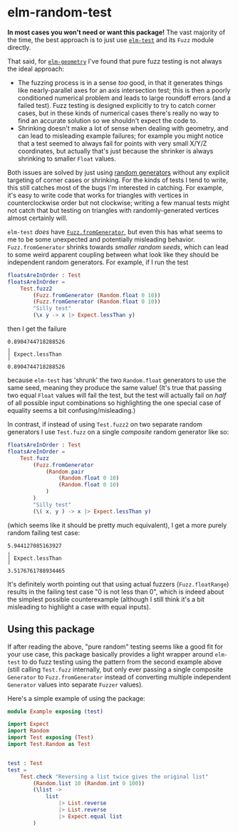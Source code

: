 # elm-random-test

**In most cases you won't need or want this package!** The vast majority of the time, the best
approach is to just use [`elm-test`](https://package.elm-lang.org/packages/elm-explorations/test/latest/)
and its `Fuzz` module directly.

That said, for [`elm-geometry`](https://package.elm-lang.org/packages/ianmackenzie/elm-geometry/latest/)
I've found that pure fuzz testing is not always the ideal approach:

- The fuzzing process is in a sense _too_ good, in that it generates things like nearly-parallel
  axes for an axis intersection test; this is then a poorly conditioned numerical problem and
  leads to large roundoff errors (and a failed test). Fuzz testing is designed explicitly to try to
  catch corner cases, but in these kinds of numerical cases there's really no way to find an
  accurate solution so we shouldn't expect the code to.
- Shrinking doesn't make a lot of sense when dealing with geometry, and can lead to misleading
  example failures; for example you might notice that a test seemed to always fail for points with
  very small X/Y/Z coordinates, but actually that's just because the shrinker is always shrinking to
  smaller `Float` values.

Both issues are solved by just using [random generators](https://package.elm-lang.org/packages/elm/random/latest/)
without any explicit targeting of corner cases or shrinking. For the kinds of tests I tend to write,
this still catches most of the bugs I'm interested in catching. For example, it's easy to write code
that works for triangles with vertices in counterclockwise order but not clockwise; writing a few
manual tests might not catch that but testing on triangles with randomly-generated vertices almost
certainly will.

`elm-test` _does_ have [`Fuzz.fromGenerator`](https://package.elm-lang.org/packages/elm-explorations/test/latest/Fuzz#fromGenerator),
but even this has what seems to me to be some unexpected and potentially misleading behavior.
`Fuzz.fromGenerator` shrinks towards _smaller random seeds_, which can lead to some weird apparent
coupling between what look like they should be independent random generators. For example, if I run
the test

```elm
floatsAreInOrder : Test
floatsAreInOrder =
    Test.fuzz2
        (Fuzz.fromGenerator (Random.float 0 10))
        (Fuzz.fromGenerator (Random.float 0 10))
        "Silly test"
        (\x y -> x |> Expect.lessThan y)
```

then I get the failure

```
0.8904744718288526
╷
│ Expect.lessThan
╵
0.8904744718288526
```

because `elm-test` has 'shrunk' the two `Random.float` generators to use the same seed, meaning they
produce the same value! (It's true that passing two equal `Float` values will fail the test, but the
test will actually fail on _half_ of all possible input combinations so highlighting the one
special case of equality seems a bit confusing/misleading.)

In contrast, if instead of using `Test.fuzz2` on two separate random generators I use `Test.fuzz` on
a single _composite_ random generator like so:

```elm
floatsAreInOrder : Test
floatsAreInOrder =
    Test.fuzz
        (Fuzz.fromGenerator
            (Random.pair 
                (Random.float 0 10)
                (Random.float 0 10)
            )
        )
        "Silly test"
        (\( x, y ) -> x |> Expect.lessThan y)

```

(which seems like it should be pretty much equivalent), I get a more purely random failing test
case:

```    
5.944127085163927
╷
│ Expect.lessThan
╵
3.5176761788934465
```

It's definitely worth pointing out that using actual fuzzers (`Fuzz.floatRange`) results in the 
failing test case "0 is not less than 0", which is indeed about the simplest possible counterexample
(although I still think it's a bit misleading to highlight a case with equal inputs).

## Using this package

If after reading the above, "pure random" testing seems like a good fit for your use case, this
package basically provides a light wrapper around `elm-test` to do fuzz testing using the pattern
from the second example above (still calling `Test.fuzz` internally, but only ever passing a single
composite `Generator` to `Fuzz.fromGenerator` instead of converting multiple independent
`Generator` values into separate `Fuzzer` values).

Here's a simple example of using the package:

```elm
module Example exposing (test)

import Expect
import Random
import Test exposing (Test)
import Test.Random as Test


test : Test
test =
    Test.check "Reversing a list twice gives the original list"
        (Random.list 10 (Random.int 0 100))
        (\list ->
            list
                |> List.reverse
                |> List.reverse
                |> Expect.equal list
        )
```

